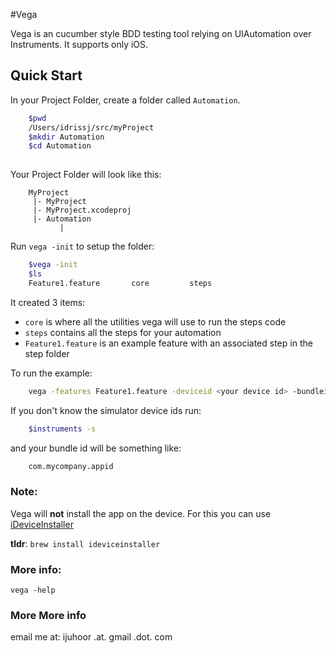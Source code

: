 #Vega

Vega is an cucumber style BDD testing tool relying on UIAutomation over Instruments. It supports only iOS. 

## Quick Start

In your Project Folder, create a folder called ```Automation```. 

``` sh
	$pwd
	/Users/idrissj/src/myProject
	$mkdir Automation
	$cd Automation
	
```


Your Project Folder will look like this:

```
	MyProject
	 |- MyProject
	 |- MyProject.xcodeproj
	 |- Automation
	       |

``` 

Run ```vega -init``` to setup the folder:

``` sh
	$vega -init
	$ls
	Feature1.feature	   core			steps
```

It created 3 items: 

* ```core``` is where all the utilities vega will use to run the steps code
* ```steps``` contains all the steps for your automation
* ```Feature1.feature``` is an example feature with an associated step in the step folder

To run the example:

``` sh
	vega -features Feature1.feature -deviceid <your device id> -bundleid <your bundle id>
``` 

If you don't know the simulator device ids run:

``` sh
	$instruments -s
```
	
and your bundle id will be something like: 

``` sh
	com.mycompany.appid
```

### Note:

Vega will **not** install the app on the device. For this you can use [iDeviceInstaller](http://www.libimobiledevice.org)

**tldr**: ```brew install ideviceinstaller```


### More info:

```vega -help```



### More More info

email me at:
ijuhoor .at. gmail .dot. com


